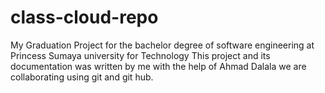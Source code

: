 # class-cloud-repo
My Graduation Project for the bachelor degree of software engineering at Princess Sumaya university for Technology
This project and its documentation was written by me with the help of Ahmad Dalala 
we are collaborating using git and git hub. 

